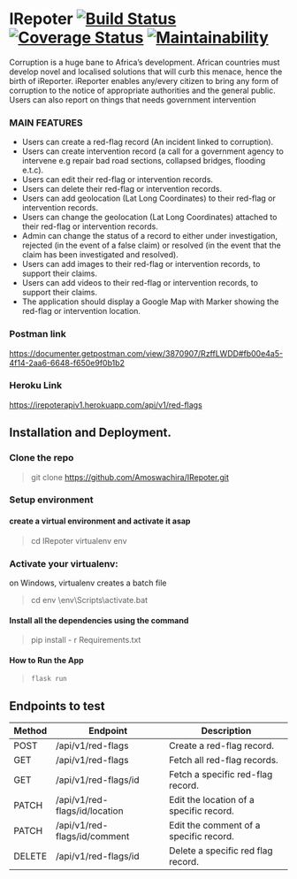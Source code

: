 # IRepoter [![Build Status](https://travis-ci.org/Amoswachira/IRepoter.svg?branch=ft-patch-location-comment-%23162341392)](https://travis-ci.org/Amoswachira/IRepoter) [![Coverage Status](https://coveralls.io/repos/github/Amoswachira/IRepoter/badge.svg?branch=ft-patch-location-comment-%23162341392)](https://coveralls.io/github/Amoswachira/IRepoter?branch=ft-patch-location-comment-%23162341392) [![Maintainability](https://api.codeclimate.com/v1/badges/9debc84167f58e9232c4/maintainability)](https://codeclimate.com/github/Amoswachira/IRepoter/maintainability)
Corruption is a huge bane to Africa’s development. African countries must develop novel and localised solutions that will curb this menace, hence the birth of iReporter. iReporter enables any/every citizen to bring any form of corruption to the notice of appropriate authorities and the general public. Users can also report on things that needs government intervention

### MAIN FEATURES

- Users can create a red-flag record (An incident linked to corruption).
- Users can create intervention record (a call for a government agency to intervene e.g repair bad road sections, collapsed bridges, flooding e.t.c).
- Users can edit their red-flag or intervention records.
- Users can delete their red-flag or intervention records.
- Users can add geolocation (Lat Long Coordinates) to their red-flag or intervention records.
- Users can change the geolocation (Lat Long Coordinates) attached to their red-flag or intervention records.
- Admin can change the status of a record to either under investigation, rejected (in the event of a false claim) or resolved (in the event that the claim has been investigated and resolved).
- Users can add images to their red-flag or intervention records, to support their claims.
- Users can add videos to their red-flag or intervention records, to support their claims.
- The application should display a Google Map with Marker showing the red-flag or intervention location.

### Postman link
https://documenter.getpostman.com/view/3870907/RzffLWDD#fb00e4a5-4f14-2aa6-6648-f650e9f0b1b2

### Heroku Link
https://irepoterapiv1.herokuapp.com/api/v1/red-flags

## Installation and Deployment.

### Clone the repo
 > git clone https://github.com/Amoswachira/IRepoter.git

### Setup environment

#### create a virtual environment and activate it asap
>cd IRepoter
>virtualenv env

### Activate your virtualenv:

on Windows, virtualenv creates a batch file
>cd env
>\env\Scripts\activate.bat

#### Install all the dependencies using the command
> pip install - r Requirements.txt

#### How to Run the App
> ```.env
> flask run


## Endpoints to test

| Method | Endpoint                                    | Description                                    |
| ------ | ------------------------------------------- | ---------------------------------------------- |
| POST   | /api/v1/red-flags                           | Create a red-flag record.                      |
| GET    | /api/v1/red-flags                           | Fetch all red-flag records.                    |
| GET    | /api/v1/red-flags/<red-flag-id>id             | Fetch a specific red-flag record.              |
| PATCH  | /api/v1/red-flags/<red-flag-id>id/location    | Edit the location of a specific record.        |
| PATCH  | /api/v1/red-flags/<red-flag-id>id/comment     | Edit the comment of a specific record.         |
| DELETE | /api/v1/red-flags/<red-flag-id>id             | Delete a specific red flag record.             |

